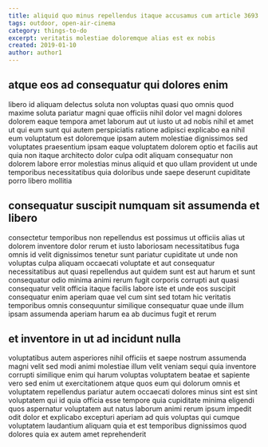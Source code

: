 ```yaml
---
title: aliquid quo minus repellendus itaque accusamus cum article 3693
tags: outdoor, open-air-cinema
category: things-to-do
excerpt: veritatis molestiae doloremque alias est ex nobis
created: 2019-01-10
author: author1
---
```


## atque eos ad consequatur qui dolores enim

libero id aliquam delectus soluta non voluptas quasi quo omnis quod maxime soluta pariatur magni quae officiis nihil dolor vel magni dolores dolorem eaque tempora amet laborum aut ut iusto ut ad nobis nihil et amet ut qui eum sunt qui autem perspiciatis ratione adipisci explicabo ea nihil eum voluptatum est doloremque ipsam autem molestiae dignissimos sed voluptates praesentium ipsam eaque voluptatem dolorem optio et facilis aut quia non itaque architecto dolor culpa odit aliquam consequatur non dolorem labore error molestias minus aliquid et quo ullam provident ut unde temporibus necessitatibus quia doloribus unde saepe deserunt cupiditate porro libero mollitia

## consequatur suscipit numquam sit assumenda et libero

consectetur temporibus non repellendus est possimus ut officiis alias ut dolorem inventore dolor rerum et iusto laboriosam necessitatibus fuga omnis id velit dignissimos tenetur sunt pariatur cupiditate ut unde non voluptas culpa aliquam occaecati voluptate et aut consequatur necessitatibus aut quasi repellendus aut quidem sunt est aut harum et sunt consequatur odio minima animi rerum fugit corporis corrupti aut quasi consequatur velit officia itaque facilis labore iste et unde eos suscipit consequatur enim aperiam quae vel cum sint sed totam hic veritatis temporibus omnis consequuntur similique consequatur quae unde illum ipsam assumenda aperiam harum ea ab ducimus fugit et rerum

## et inventore in ut ad incidunt nulla

voluptatibus autem asperiores nihil officiis et saepe nostrum assumenda magni velit sed modi animi molestiae illum velit veniam sequi quia inventore corrupti similique enim qui harum voluptas voluptatem beatae et sapiente vero sed enim ut exercitationem atque quos eum qui dolorum omnis et voluptatem repellendus pariatur autem occaecati dolores minus sint est sint voluptatem qui id quia officia esse tempore quia cupiditate minima eligendi quos aspernatur voluptatem aut natus laborum animi rerum ipsum impedit odit dolor et explicabo excepturi aperiam ad quis voluptas qui cumque voluptatem laudantium aliquam quia et est temporibus dignissimos quod dolores quia ex autem amet reprehenderit
